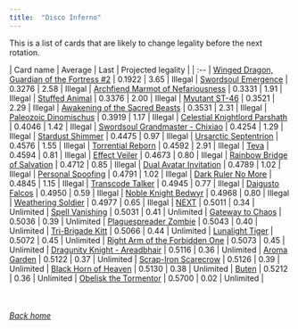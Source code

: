 ```yaml
---
title:  "Disco Inferno"
---
```


This is a list of cards that are likely to change legality before the next rotation.

| Card name | Average | Last | Projected legality |
| :-- |
[Winged Dragon, Guardian of the Fortress #2](https://db.ygoprodeck.com/card/?search=Winged%20Dragon,%20Guardian%20of%20the%20Fortress%20#2) | 0.1922 | 3.65 | Illegal |
[Swordsoul Emergence](https://db.ygoprodeck.com/card/?search=Swordsoul%20Emergence) | 0.3276 | 2.58 | Illegal |
[Archfiend Marmot of Nefariousness](https://db.ygoprodeck.com/card/?search=Archfiend%20Marmot%20of%20Nefariousness) | 0.3331 | 1.91 | Illegal |
[Stuffed Animal](https://db.ygoprodeck.com/card/?search=Stuffed%20Animal) | 0.3376 | 2.00 | Illegal |
[Myutant ST-46](https://db.ygoprodeck.com/card/?search=Myutant%20ST-46) | 0.3521 | 2.29 | Illegal |
[Awakening of the Sacred Beasts](https://db.ygoprodeck.com/card/?search=Awakening%20of%20the%20Sacred%20Beasts) | 0.3531 | 2.31 | Illegal |
[Paleozoic Dinomischus](https://db.ygoprodeck.com/card/?search=Paleozoic%20Dinomischus) | 0.3919 | 1.17 | Illegal |
[Celestial Knightlord Parshath](https://db.ygoprodeck.com/card/?search=Celestial%20Knightlord%20Parshath) | 0.4046 | 1.42 | Illegal |
[Swordsoul Grandmaster - Chixiao](https://db.ygoprodeck.com/card/?search=Swordsoul%20Grandmaster%20-%20Chixiao) | 0.4254 | 1.29 | Illegal |
[Stardust Shimmer](https://db.ygoprodeck.com/card/?search=Stardust%20Shimmer) | 0.4475 | 0.97 | Illegal |
[Ursarctic Septentrion](https://db.ygoprodeck.com/card/?search=Ursarctic%20Septentrion) | 0.4576 | 1.55 | Illegal |
[Torrential Reborn](https://db.ygoprodeck.com/card/?search=Torrential%20Reborn) | 0.4592 | 2.91 | Illegal |
[Teva](https://db.ygoprodeck.com/card/?search=Teva) | 0.4594 | 0.81 | Illegal |
[Effect Veiler](https://db.ygoprodeck.com/card/?search=Effect%20Veiler) | 0.4673 | 0.80 | Illegal |
[Rainbow Bridge of Salvation](https://db.ygoprodeck.com/card/?search=Rainbow%20Bridge%20of%20Salvation) | 0.4712 | 0.85 | Illegal |
[Dual Avatar Invitation](https://db.ygoprodeck.com/card/?search=Dual%20Avatar%20Invitation) | 0.4789 | 1.02 | Illegal |
[Personal Spoofing](https://db.ygoprodeck.com/card/?search=Personal%20Spoofing) | 0.4791 | 1.02 | Illegal |
[Dark Ruler No More](https://db.ygoprodeck.com/card/?search=Dark%20Ruler%20No%20More) | 0.4845 | 1.15 | Illegal |
[Transcode Talker](https://db.ygoprodeck.com/card/?search=Transcode%20Talker) | 0.4945 | 0.77 | Illegal |
[Daigusto Falcos](https://db.ygoprodeck.com/card/?search=Daigusto%20Falcos) | 0.4950 | 0.59 | Illegal |
[Noble Knight Bedwyr](https://db.ygoprodeck.com/card/?search=Noble%20Knight%20Bedwyr) | 0.4968 | 0.80 | Illegal |
[Weathering Soldier](https://db.ygoprodeck.com/card/?search=Weathering%20Soldier) | 0.4977 | 0.65 | Illegal |
[NEXT](https://db.ygoprodeck.com/card/?search=NEXT) | 0.5011 | 0.34 | Unlimited |
[Spell Vanishing](https://db.ygoprodeck.com/card/?search=Spell%20Vanishing) | 0.5031 | 0.41 | Unlimited |
[Gateway to Chaos](https://db.ygoprodeck.com/card/?search=Gateway%20to%20Chaos) | 0.5036 | 0.39 | Unlimited |
[Plaguespreader Zombie](https://db.ygoprodeck.com/card/?search=Plaguespreader%20Zombie) | 0.5043 | 0.40 | Unlimited |
[Tri-Brigade Kitt](https://db.ygoprodeck.com/card/?search=Tri-Brigade%20Kitt) | 0.5066 | 0.44 | Unlimited |
[Lunalight Tiger](https://db.ygoprodeck.com/card/?search=Lunalight%20Tiger) | 0.5072 | 0.45 | Unlimited |
[Right Arm of the Forbidden One](https://db.ygoprodeck.com/card/?search=Right%20Arm%20of%20the%20Forbidden%20One) | 0.5073 | 0.45 | Unlimited |
[Dragunity Knight - Areadbhair](https://db.ygoprodeck.com/card/?search=Dragunity%20Knight%20-%20Areadbhair) | 0.5116 | 0.36 | Unlimited |
[Aroma Garden](https://db.ygoprodeck.com/card/?search=Aroma%20Garden) | 0.5122 | 0.37 | Unlimited |
[Scrap-Iron Scarecrow](https://db.ygoprodeck.com/card/?search=Scrap-Iron%20Scarecrow) | 0.5126 | 0.39 | Unlimited |
[Black Horn of Heaven](https://db.ygoprodeck.com/card/?search=Black%20Horn%20of%20Heaven) | 0.5130 | 0.38 | Unlimited |
[Buten](https://db.ygoprodeck.com/card/?search=Buten) | 0.5212 | 0.36 | Unlimited |
[Obelisk the Tormentor](https://db.ygoprodeck.com/card/?search=Obelisk%20the%20Tormentor) | 0.5700 | 0.02 | Unlimited |

<br>

###### [Back home](index)